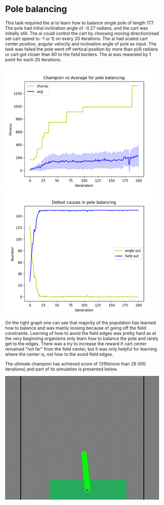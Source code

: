 # Pole balancing

This task required the ai to learn how to balance single pole of length 177. The pole had initial inclination angle of -0.27 radians, and the cart was initially still. The ai could control the cart by choosing moving direction(read set cart speed to -1 or 1) on every 20 iterations. The ai had scaled cart center position, angular velocity and inclination angle of pole as input. The task was failed the pole went off vertical position by more than pi/6 radians or cart got closer than 60 to the field borders. The ai was rewarded by 1 point for each 20 iterations.

<p float="left">
  <img src="https://github.com/gekas145/NEAT/blob/main/plots/pb_ver3.png" alt="drawing" width="500" height="400"/>
  <img src="https://github.com/gekas145/NEAT/blob/main/plots/pb_ver3_defeat_causes.png" alt="drawing" width="500" height="400"/>
</p>

On the right graph one can see that majority of the population has learned how to balance and was mainly loosing because of going off the field constraints. Learning of how to avoid the field edges was pretty hard as at the very beginning organisms only learn how to balance the pole and rarely get to the edges. There was a try to increase the reward if cart center remained "not far" from the field center, but it was only helpful for learning where the center is, not how to the avoid field edges.

The ultimate champion has achieved score of 1319(more than 26 000 iterations) and part of its simulation is presented below.

<img src="https://github.com/gekas145/NEAT/blob/main/recorded_simulations/pb_ver3.gif" alt="drawing" width="500" height="400"/>